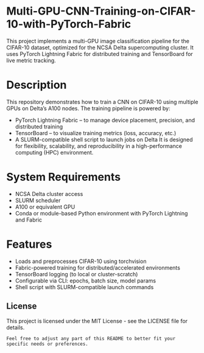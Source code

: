 # Multi-GPU-CNN-Training-on-CIFAR-10-with-PyTorch-Fabric
This project implements a multi-GPU image classification pipeline for the CIFAR-10 dataset, optimized for the NCSA Delta supercomputing cluster. It uses PyTorch Lightning Fabric for distributed training and TensorBoard for live metric tracking.

# Description 
This repository demonstrates how to train a CNN on CIFAR-10 using multiple GPUs on Delta’s A100 nodes. The training pipeline is powered by:
 - PyTorch Lightning Fabric – to manage device placement, precision, and distributed training
 - TensorBoard – to visualize training metrics (loss, accuracy, etc.)
 - A SLURM-compatible shell script to launch jobs on Delta
It is designed for flexibility, scalability, and reproducibility in a high-performance computing (HPC) environment.

# System Requirements
 - NCSA Delta cluster access
 - SLURM scheduler
 - A100 or equivalent GPU
 - Conda or module-based Python environment with PyTorch Lightning and Fabric

# Features
 - Loads and preprocesses CIFAR-10 using torchvision
 - Fabric-powered training for distributed/accelerated environments
 - TensorBoard logging (to local or cluster-scratch)
 - Configurable via CLI: epochs, batch size, model params
 - Shell script with SLURM-compatible launch commands

## License
This project is licensed under the MIT License - see the LICENSE file for details.
```
Feel free to adjust any part of this README to better fit your specific needs or preferences.


